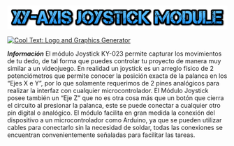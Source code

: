 ![](cooltext364932737621736.png)

<a href="http://cooltext.com" target="_top"><img src="https://cooltext.com/images/ct_pixel.gif" width="80" height="15" alt="Cool Text: Logo and Graphics Generator" border="0" /></a>

***Información***
El módulo Joystick KY-023 permite capturar los movimientos de tu dedo, de tal forma que puedes controlar tu proyecto de manera muy similar a un videojuego. En realidad un joystick es un arreglo físico de 2 potenciómetros que permite conocer la posición exacta de la palanca en los “Ejes X e Y”, por lo que solamente requerimos de 2 pines analógicos para realizar la interfaz con cualquier microcontrolador. El Módulo Joystick posee también un “Eje Z” que no es otra cosa más que un botón que cierra el circuito al presionar la palanca, este se puede conectar a cualquier otro pin digital o analógico. El módulo facilita en gran medida la conexión del dispositivo a un microcontrolador como Arduino, ya que se pueden utilizar cables para conectarlo sin la necesidad de soldar, todas las conexiones se encuentran convenientemente señaladas para facilitar las tareas.
